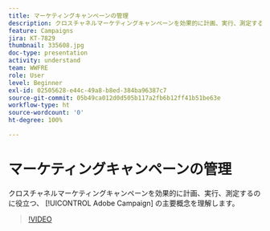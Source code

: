 ```yaml
---
title: マーケティングキャンペーンの管理
description: クロスチャネルマーケティングキャンペーンを効果的に計画、実行、測定するのに役立つ、Adobe Campaign の主な概念を理解します。
feature: Campaigns
jira: KT-7829
thumbnail: 335608.jpg
doc-type: presentation
activity: understand
team: WWFRE
role: User
level: Beginner
exl-id: 02505628-e44c-49a8-b8ed-384ba96387c7
source-git-commit: 05b49ca012d0d505b117a2fb6b12ff41b51be63e
workflow-type: ht
source-wordcount: '0'
ht-degree: 100%

---
```


# マーケティングキャンペーンの管理

クロスチャネルマーケティングキャンペーンを効果的に計画、実行、測定するのに役立つ、 [!UICONTROL Adobe Campaign] の主要概念を理解します。

>[!VIDEO](https://video.tv.adobe.com/v/335608?quality=12&learn=on)
